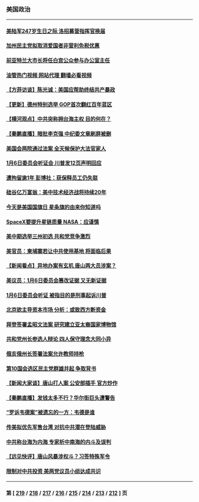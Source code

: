 ### 美国政治
---
#### [美陆军247岁生日之际 洛招募营指挥官换届](../../pages/ncid1078159/n13759816.md?06151245) 
#### [加州民主党拟取消爱国者非营利免税优惠](../../pages/ncid1078159/n13759808.md?06151245) 
#### [前亚特兰大市长将任白宫公众参与办公室主任](../../pages/ncid1078159/n13759728.md?06151245) 
#### [油管热门视频 网站代理 翻墙必看视频](http://209.222.30.114:81/youtube.html?06151245)
#### [【方菲访谈】陈光诚：美国应帮助终结共产暴政](../../pages/ncid1078159/n13759521.md?06151245) 
#### [【更新】德州特别选举 GOP首次翻红百年蓝区](../../pages/ncid1078159/n13759641.md?06151245) 
#### [【横河观点】中共突称拥台海主权 目的何在？](../../pages/ncid1078159/n13759690.md?06151245) 
#### [【秦鹏直播】暗批李克强 中纪委文章刷屏被删](../../pages/ncid1078159/n13759680.md?06151245) 
#### [美国会两院通过法案 全天候保护大法官家人](../../pages/ncid1078159/n13759615.md?06151245) 
#### [1月6日委员会听证会 川普发12页声明回应](../../pages/ncid1078159/n13759503.md?06151245) 
#### [遭拘留逾1年 彭博社：获保释员工仍失联](../../pages/ncid1078159/n13759575.md?06151245) 
#### [硅谷亿万富翁：美中技术经济战将持续20年](../../pages/ncid1078159/n13759522.md?06151245) 
#### [今天是美国国旗日 星条旗的由来你知道吗](../../pages/ncid1078159/n13759511.md?06151245) 
#### [SpaceX要提升星链质量 NASA：应谨慎](../../pages/ncid1078159/n13759543.md?06151245) 
#### [美中期选举三州初选 共和党竞争激烈](../../pages/ncid1078159/n13758900.md?06151245) 
#### [美官员：柬埔寨若让中共使用基地 将面临后果](../../pages/ncid1078159/n13759316.md?06151245) 
#### [【新闻看点】异地办案有玄机 唐山两大员涉案？](../../pages/ncid1078159/n13758997.md?06151245) 
#### [美议员：1月6日委员会篡改证据 又无新证据](../../pages/ncid1078159/n13758966.md?06151245) 
#### [1月6日委员会听证 被指目的是刑事起诉川普](../../pages/ncid1078159/n13759034.md?06151245) 
#### [北京欲主导资本市场 分析：或致西方断资金](../../pages/ncid1078159/n13759138.md?06151245) 
#### [拜登签署孟昭文法案 研究建立亚太裔国家博物馆](../../pages/ncid1078159/n13759127.md?06151245) 
#### [共和党州长参选人辩论 四人保守理念大同小异](../../pages/ncid1078159/n13759116.md?06151245) 
#### [俄亥俄州长签署法案允许教师持枪](../../pages/ncid1078159/n13759112.md?06151245) 
#### [第10国会选区民主党群雄并起 争取背书](../../pages/ncid1078159/n13759106.md?06151245) 
#### [【新闻大家谈】唐山打人案 公安部插手 官方炒作](../../pages/ncid1078159/n13759080.md?06151245) 
#### [【秦鹏直播】发钱太多不行？华尔街巨头遭警告](../../pages/ncid1078159/n13758979.md?06151245) 
#### [“罗诉韦德案”被遗忘的一方：韦德是谁](../../pages/ncid1078159/n13758835.md?06151245) 
#### [传美拟优先军售台湾 对抗中共潜在登陆威胁](../../pages/ncid1078159/n13758962.md?06151245) 
#### [中共称台海为内海 专家析中南海的内斗及误判](../../pages/ncid1078159/n13758772.md?06151245) 
#### [【远见快评】唐山风暴涉权斗？习签特殊军令](../../pages/ncid1078159/n13758992.md?06151245) 
#### [限制对中共投资 美两党议员小组达成共识](../../pages/ncid1078159/n13758949.md?06151245) 

---
#### 第 [ [219](./219.md?06151245) / [218](./218.md?06151245) / [217](./217.md?06151245) / [216](./216.md?06151245) / [215](./215.md?06151245) / [214](./214.md?06151245) / [213](./213.md?06151245) / [212](./212.md?06151245) ] 页
